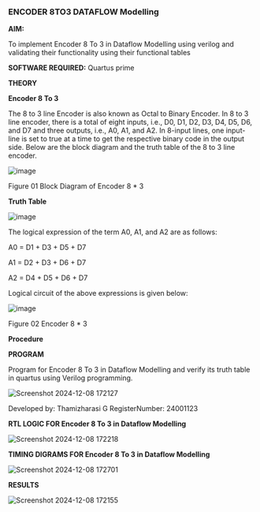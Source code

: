 ### ENCODER 8TO3 DATAFLOW Modelling

**AIM:**

To implement  Encoder 8 To 3 in Dataflow Modelling using verilog and validating their functionality using their functional tables

**SOFTWARE REQUIRED:** Quartus prime

**THEORY**

**Encoder 8 To 3**

The 8 to 3 line Encoder is also known as Octal to Binary Encoder. In 8 to 3 line encoder, there is a total of eight inputs, i.e., D0, D1, D2, D3, D4, D5, D6, and D7 and three outputs, i.e., A0, A1, and A2. In 8-input lines, one input-line is set to true at a time to get the respective binary code in the output side. Below are the block diagram and the truth table of the 8 to 3 line encoder.

![image](https://github.com/naavaneetha/ENCODER8TO3DATAFLOW/assets/154305477/0bc242c1-eb9e-4c47-afe5-30428470efc3)

Figure 01  Block Diagram of Encoder 8 * 3

**Truth Table**

![image](https://github.com/naavaneetha/ENCODER8TO3DATAFLOW/assets/154305477/35496b14-ae6e-4cd1-9abd-d6736b576575)

The logical expression of the term A0, A1, and A2 are as follows:

A0 = D1 + D3 + D5 + D7

A1 = D2 + D3 + D6 + D7

A2 = D4 + D5 + D6 + D7

Logical circuit of the above expressions is given below:

![image](https://github.com/naavaneetha/ENCODER8TO3DATAFLOW/assets/154305477/95acaee6-c873-4c75-89eb-ef09fb158053)

Figure 02  Encoder 8 * 3

**Procedure**


**PROGRAM**

 Program for Encoder 8 To 3 in Dataflow Modelling and verify its truth table in quartus using Verilog programming. 

![Screenshot 2024-12-08 172127](https://github.com/user-attachments/assets/b3377639-4390-4980-a7ac-4baa95c066c3)


Developed by: Thamizharasi G
RegisterNumber: 24001123

**RTL LOGIC FOR Encoder 8 To 3 in Dataflow Modelling**

![Screenshot 2024-12-08 172218](https://github.com/user-attachments/assets/48d089af-a4fe-4cdc-b28a-453979c67e12)


**TIMING DIGRAMS FOR Encoder 8 To 3 in Dataflow Modelling**

![Screenshot 2024-12-08 172701](https://github.com/user-attachments/assets/af5d9b77-2241-49fb-9a48-3cec0c010997)


**RESULTS**

![Screenshot 2024-12-08 172155](https://github.com/user-attachments/assets/4511a61b-c08f-4678-8e6b-13399cd9d8d2)




